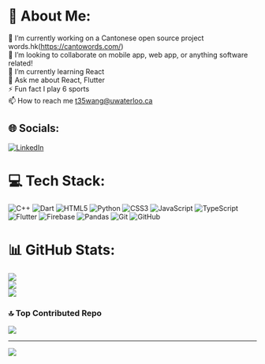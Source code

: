 # 💫 About Me:
🔭 I’m currently working on a Cantonese open source project words.hk(https://cantowords.com/) <br>👯 I’m looking to collaborate on mobile app, web app, or anything software related!<br>🌱 I’m currently learning React<br>💬 Ask me about React, Flutter<br>⚡ Fun fact I play 6 sports<br>📫 How to reach me t35wang@uwaterloo.ca


## 🌐 Socials:
[![LinkedIn](https://img.shields.io/badge/LinkedIn-%230077B5.svg?logo=linkedin&logoColor=white)](https://linkedin.com/in/https://www.linkedin.com/in/tom-wang-380611234/) 

# 💻 Tech Stack:
![C++](https://img.shields.io/badge/c++-%2300599C.svg?style=flat&logo=c%2B%2B&logoColor=white) ![Dart](https://img.shields.io/badge/dart-%230175C2.svg?style=flat&logo=dart&logoColor=white) ![HTML5](https://img.shields.io/badge/html5-%23E34F26.svg?style=flat&logo=html5&logoColor=white) ![Python](https://img.shields.io/badge/python-3670A0?style=flat&logo=python&logoColor=ffdd54) ![CSS3](https://img.shields.io/badge/css3-%231572B6.svg?style=flat&logo=css3&logoColor=white) ![JavaScript](https://img.shields.io/badge/javascript-%23323330.svg?style=flat&logo=javascript&logoColor=%23F7DF1E) ![TypeScript](https://img.shields.io/badge/typescript-%23007ACC.svg?style=flat&logo=typescript&logoColor=white) ![Flutter](https://img.shields.io/badge/Flutter-%2302569B.svg?style=flat&logo=Flutter&logoColor=white) ![Firebase](https://img.shields.io/badge/firebase-a08021?style=flat&logo=firebase&logoColor=ffcd34) ![Pandas](https://img.shields.io/badge/pandas-%23150458.svg?style=flat&logo=pandas&logoColor=white) ![Git](https://img.shields.io/badge/git-%23F05033.svg?style=flat&logo=git&logoColor=white) ![GitHub](https://img.shields.io/badge/github-%23121011.svg?style=flat&logo=github&logoColor=white)
# 📊 GitHub Stats:
![](https://github-readme-stats.vercel.app/api?username=TOMWANGZZ1236&theme=radical&hide_border=false&include_all_commits=false&count_private=true)<br/>
![](https://github-readme-streak-stats.herokuapp.com/?user=TOMWANGZZ1236&theme=radical&hide_border=false)<br/>
![](https://github-readme-stats.vercel.app/api/top-langs/?username=TOMWANGZZ1236&theme=radical&hide_border=false&include_all_commits=false&count_private=true&layout=compact)

### 🔝 Top Contributed Repo
![](https://github-contributor-stats.vercel.app/api?username=TOMWANGZZ1236&limit=5&theme=dark&combine_all_yearly_contributions=true)

---
[![](https://visitcount.itsvg.in/api?id=TOMWANGZZ1236&icon=5&color=12)](https://visitcount.itsvg.in)

<!-- Proudly created with GPRM ( https://gprm.itsvg.in ) -->
